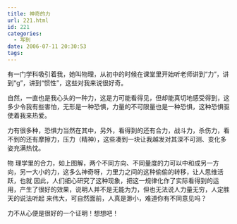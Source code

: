 ```yaml
---
title: 神奇的力
url: 221.html
id: 221
categories:
  - 写到
date: 2006-07-11 20:30:53
tags:
---
```


有一门学科吸引着我，她叫物理，从初中的时候在课堂里开始听老师讲到“力”，讲到“g”，讲到“惯性”，这些对我来说很好奇。  
  
自然，一直也是我心头的一种力，这是力可能看得见，但却能真切地感受得到，这多少令我有些害怕，无形是一种恐惧，力量的不可限量也是一种恐惧，这种恐惧驱使着我来热爱。  
  
力有很多种，恐惧力当然在其中，另外，看得到的还有合力，战斗力，杀伤力，看不到的还有摩擦力，压力（精神），这些凑到一块让我越发对其深不可测、变化多姿充满热忱。  
  
物 理学里的合力，如上图解，两个不同方向、不同量度的力可以中和成另一方向，另一大小的力，这多么神奇呀，力里力之间的这种偷偷的转移，让人思维活跃，也就 因此，人们细心研究了这种现象，把这一规律化作了实际看得到的运用，产生了很好的效果，说明人并不是无能为力，但也无法说人力量无穷，人定胜天的说法听起 来伟大，可自然面前，人真是渺小，难道你有不同意见吗？  
  
力不从心便是很好的一个证明！想想吧！